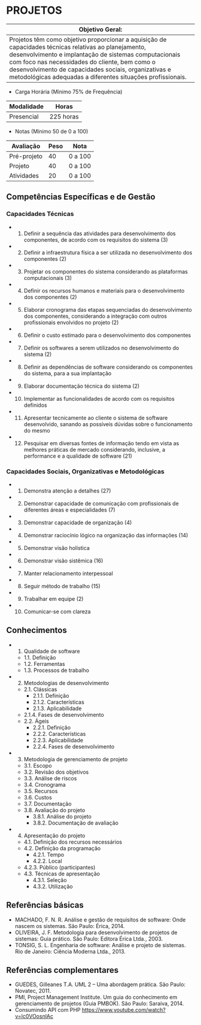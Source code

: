 # PROJETOS

|Objetivo Geral:|
|-|
|Projetos têm como objetivo proporcionar a aquisição de capacidades técnicas relativas ao planejamento, desenvolvimento e implantação de sistemas computacionais com foco nas necessidades do cliente, bem como o desenvolvimento de capacidades sociais, organizativas e metodológicas adequadas a diferentes situações profissionais.|

- Carga Horária (Mínimo 75% de Frequência)

|Modalidade|Horas|
|-|-|
|Presencial|225 horas|

- Notas (Mínimo 50 de 0 a 100)

|Avaliação|Peso|Nota|
|-|-|-|
|Pré-projeto|40|0 a 100|
|Projeto|40|0 a 100|
|Atividades|20|0 a 100|

## Competências Específicas e de Gestão
### Capacidades Técnicas
- 1. Definir a sequência das atividades para desenvolvimento dos componentes, de acordo com os requisitos do sistema (3)
- 2. Definir a infraestrutura física a ser utilizada no desenvolvimento dos componentes (2)
- 3. Projetar os componentes do sistema considerando as plataformas computacionais (3)
- 4. Definir os recursos humanos e materiais para o desenvolvimento dos componentes (2)
- 5. Elaborar cronograma das etapas sequenciadas do desenvolvimento dos componentes, considerando a integração com outros profissionais envolvidos no projeto (2)
- 6. Definir o custo estimado para o desenvolvimento dos componentes
- 7. Definir os softwares a serem utilizados no desenvolvimento do sistema (2)
- 8. Definir as dependências de software considerando os componentes do sistema, para a sua implantação
- 9. Elaborar documentação técnica do sistema (2)
- 10. Implementar as funcionalidades de acordo com os requisitos definidos
- 11. Apresentar tecnicamente ao cliente o sistema de software desenvolvido, sanando as possíveis dúvidas sobre o funcionamento do mesmo
- 12. Pesquisar em diversas fontes de informação tendo em vista as melhores práticas de mercado considerando, inclusive, a performance e a qualidade de software (21)

### Capacidades Sociais, Organizativas e Metodológicas
- 1. Demonstra atenção a detalhes (27)
- 2. Demonstrar capacidade de comunicação com profissionais de diferentes áreas e especialidades (7)
- 3. Demonstrar capacidade de organização (4)
- 4. Demonstrar raciocínio lógico na organização das informações (14)
- 5. Demonstrar visão holística
- 6. Demonstrar visão sistêmica (16)
- 7. Manter relacionamento interpessoal
- 8. Seguir método de trabalho (15)
- 9. Trabalhar em equipe (2)
- 10. Comunicar-se com clareza

## Conhecimentos
- 1. Qualidade de software
    - 1.1. Definição
    - 1.2. Ferramentas
    - 1.3. Processos de trabalho
- 2. Metodologias de desenvolvimento
    - 2.1. Clássicas
        - 2.1.1. Definição
        - 2.1.2. Características
        - 2.1.3. Aplicabilidade
    - 2.1.4. Fases de desenvolvimento
    - 2.2. Ágeis
        - 2.2.1. Definição
        - 2.2.2. Características
        - 2.2.3. Aplicabilidade
        - 2.2.4. Fases de desenvolvimento
- 3. Metodologia de gerenciamento de projeto
    - 3.1. Escopo
    - 3.2. Revisão dos objetivos
    - 3.3. Análise de riscos
    - 3.4. Cronograma
    - 3.5. Recursos
    - 3.6. Custos
    - 3.7. Documentação
    - 3.8. Avaliação do projeto
        - 3.8.1. Análise do projeto
        - 3.8.2. Documentação de avaliação
- 4. Apresentação do projeto
    - 4.1. Definição dos recursos necessários
    - 4.2. Definição da programação
        - 4.2.1. Tempo
        - 4.2.2. Local
    - 4.2.3. Público (participantes)
    - 4.3. Técnicas de apresentação
        - 4.3.1. Seleção
        - 4.3.2. Utilização

## Referências básicas
- MACHADO, F. N. R. Análise e gestão de requisitos de software: Onde nascem os sistemas. São Paulo: Érica, 2014.
- OLIVEIRA, J. F. Metodologia para desenvolvimento de projetos de sistemas: Guia prático. São Paulo: Editora Érica Ltda., 2003.
- TONSIG, S. L. Engenharia de software: Análise e projeto de sistemas. Rio de Janeiro: Ciência Moderna Ltda., 2013.

## Referências complementares
- GUEDES, Gilleanes T.A. UML 2 – Uma abordagem prática. São Paulo: Novatec, 2011.
- PMI, Project Management Institute. Um guia do conhecimento em gerenciamento de projetos (Guia PMBOK). São Paulo: Saraiva, 2014.
- Consumindo API com PHP https://www.youtube.com/watch?v=lc0VOosnlAc